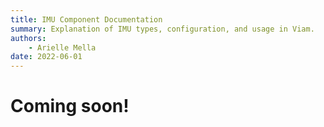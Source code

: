 ```yaml
---
title: IMU Component Documentation
summary: Explanation of IMU types, configuration, and usage in Viam.
authors:
    - Arielle Mella
date: 2022-06-01 
---
```

# Coming soon!